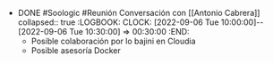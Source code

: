 - DONE #Soologic #Reunión Conversación con [[Antonio Cabrera]]
  collapsed:: true
  :LOGBOOK:
  CLOCK: [2022-09-06 Tue 10:00:00]--[2022-09-06 Tue 10:30:00] =>  00:30:00
  :END:
  - Posible colaboración por lo bajini en Cloudia
  - Posible asesoría Docker